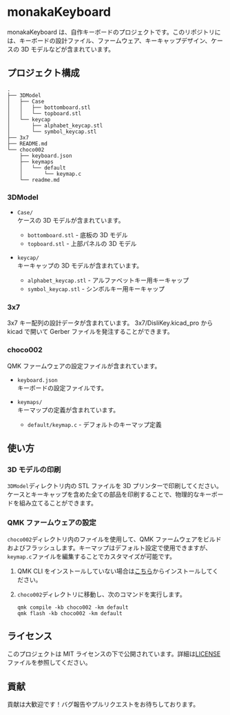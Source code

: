 # monakaKeyboard

monakaKeyboard は、自作キーボードのプロジェクトです。このリポジトリには、キーボードの設計ファイル、ファームウェア、キーキャップデザイン、ケースの 3D モデルなどが含まれています。

## プロジェクト構成

```
.
├── 3DModel
│   ├── Case
│   │   ├── bottomboard.stl
│   │   └── topboard.stl
│   └── keycap
│       ├── alphabet_keycap.stl
│       └── symbol_keycap.stl
├── 3x7
├── README.md
└── choco002
    ├── keyboard.json
    ├── keymaps
    │   └── default
    │       └── keymap.c
    └── readme.md
```

### 3DModel

- `Case/`  
  ケースの 3D モデルが含まれています。

  - `bottomboard.stl` - 底板の 3D モデル
  - `topboard.stl` - 上部パネルの 3D モデル

- `keycap/`  
  キーキャップの 3D モデルが含まれています。
  - `alphabet_keycap.stl` - アルファベットキー用キーキャップ
  - `symbol_keycap.stl` - シンボルキー用キーキャップ

### 3x7

3x7 キー配列の設計データが含まれています。
3x7/DisliKey.kicad_pro から kicad で開いて Gerber ファイルを発注することができます。

### choco002

QMK ファームウェアの設定ファイルが含まれています。

- `keyboard.json`  
  キーボードの設定ファイルです。

- `keymaps/`  
  キーマップの定義が含まれています。
  - `default/keymap.c` - デフォルトのキーマップ定義

## 使い方

### 3D モデルの印刷

`3DModel`ディレクトリ内の STL ファイルを 3D プリンターで印刷してください。ケースとキーキャップを含めた全ての部品を印刷することで、物理的なキーボードを組み立てることができます。

### QMK ファームウェアの設定

`choco002`ディレクトリ内のファイルを使用して、QMK ファームウェアをビルドおよびフラッシュします。キーマップはデフォルト設定で使用できますが、`keymap.c`ファイルを編集することでカスタマイズが可能です。

1. QMK CLI をインストールしていない場合は[こちら](https://docs.qmk.fm/#/ja/getting_started_build_tools)からインストールしてください。
2. `choco002`ディレクトリに移動し、次のコマンドを実行します。

   ```
   qmk compile -kb choco002 -km default
   qmk flash -kb choco002 -km default
   ```

## ライセンス

このプロジェクトは MIT ライセンスの下で公開されています。詳細は[LICENSE](./LICENSE)ファイルを参照してください。

## 貢献

貢献は大歓迎です！バグ報告やプルリクエストをお待ちしております。
